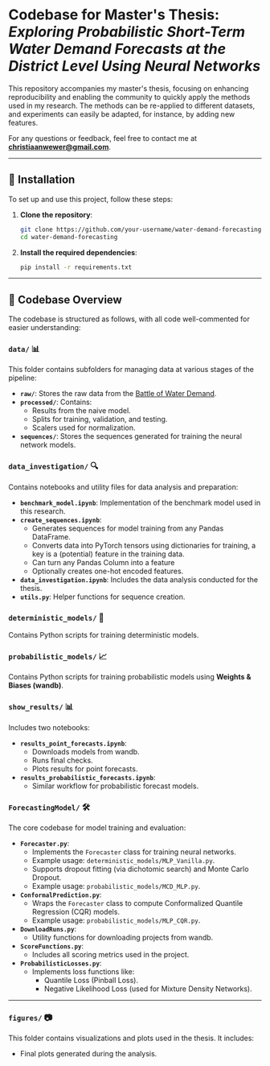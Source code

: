 
# Codebase for Master's Thesis: *Exploring Probabilistic Short-Term Water Demand Forecasts at the District Level Using Neural Networks*

This repository accompanies my master's thesis, focusing on enhancing reproducibility and enabling the community to quickly apply the methods used in my research. The methods can be re-applied to different datasets, and experiments can easily be adapted, for instance, by adding new features.

For any questions or feedback, feel free to contact me at **[christiaanwewer@gmail.com](mailto:christiaanwewer@gmail.com)**.

---

## 🚀 Installation

To set up and use this project, follow these steps:

1. **Clone the repository**:
   ```bash
   git clone https://github.com/your-username/water-demand-forecasting.git
   cd water-demand-forecasting
   ```

2. **Install the required dependencies**:
   ```bash
   pip install -r requirements.txt
   ```

---

## 📂 Codebase Overview

The codebase is structured as follows, with all code well-commented for easier understanding:

### `data/` 📊

This folder contains subfolders for managing data at various stages of the pipeline:
- **`raw/`**: Stores the raw data from the [Battle of Water Demand](https://wdsa-ccwi2024.it/battle-of-water-networks/).
- **`processed/`**: Contains:
  - Results from the naive model.
  - Splits for training, validation, and testing.
  - Scalers used for normalization.
- **`sequences/`**: Stores the sequences generated for training the neural network models.

### `data_investigation/` 🔍

Contains notebooks and utility files for data analysis and preparation:
- **`benchmark_model.ipynb`**: Implementation of the benchmark model used in this research.
- **`create_sequences.ipynb`**: 
  - Generates sequences for model training from any Pandas DataFrame.
  - Converts data into PyTorch tensors using dictionaries for training, a key is a (potential) feature in the training data.
  - Can turn any Pandas Column into a feature
  - Optionally creates one-hot encoded features.
- **`data_investigation.ipynb`**: Includes the data analysis conducted for the thesis.
- **`utils.py`**: Helper functions for sequence creation.

### `deterministic_models/` 🤖

Contains Python scripts for training deterministic models.

### `probabilistic_models/` 📈

Contains Python scripts for training probabilistic models using **Weights & Biases (wandb)**.

### `show_results/` 📊

Includes two notebooks:
- **`results_point_forecasts.ipynb`**:
  - Downloads models from wandb.
  - Runs final checks.
  - Plots results for point forecasts.
- **`results_probabilistic_forecasts.ipynb`**:
  - Similar workflow for probabilistic forecast models.

### `ForecastingModel/` 🛠️

The core codebase for model training and evaluation:
- **`Forecaster.py`**:
  - Implements the `Forecaster` class for training neural networks.
  - Example usage: `deterministic_models/MLP_Vanilla.py`.
  - Supports dropout fitting (via dichotomic search) and Monte Carlo Dropout.
  - Example usage: `probabilistic_models/MCD_MLP.py`.
- **`ConformalPrediction.py`**:
  - Wraps the `Forecaster` class to compute Conformalized Quantile Regression (CQR) models.
  - Example usage: `probabilistic_models/MLP_CQR.py`.
- **`DownloadRuns.py`**:
  - Utility functions for downloading projects from wandb.
- **`ScoreFunctions.py`**:
  - Includes all scoring metrics used in the project.
- **`ProbabilisticLosses.py`**:
  - Implements loss functions like:
    - Quantile Loss (Pinball Loss).
    - Negative Likelihood Loss (used for Mixture Density Networks).

---

### `figures/` 📷

This folder contains visualizations and plots used in the thesis. It includes:
- Final plots generated during the analysis.

